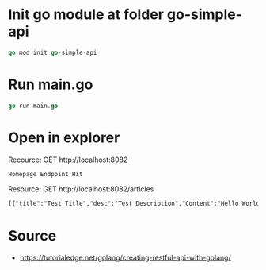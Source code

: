 # Init go module at folder go-simple-api
```go
go mod init go-simple-api
```

# Run main.go 
```go
go run main.go
```
# Open in explorer
Recource: GET http://localhost:8082
```html
Homepage Endpoint Hit
```

Resource: GET http://localhost:8082/articles
```html
[{"title":"Test Title","desc":"Test Description","Content":"Hello World"}]
```

# Source
- https://tutorialedge.net/golang/creating-restful-api-with-golang/